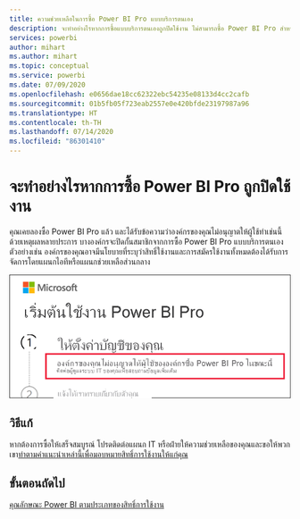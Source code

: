 ```yaml
---
title: ความช่วยเหลือในการซื้อ Power BI Pro แบบบริการตนเอง
description: จะทำอย่างไรหากการซื้อแบบบริการตนเองถูกปิดใช้งาน ไม่สามารถซื้อ Power BI Pro สำหรับบริการ Power BI ได้
services: powerbi
author: mihart
ms.author: mihart
ms.topic: conceptual
ms.service: powerbi
ms.date: 07/09/2020
ms.openlocfilehash: e0656dae18cc62322ebc54235e08133d4cc2cafb
ms.sourcegitcommit: 01b5fb05f723eab2557e0e420bfde23197987a96
ms.translationtype: HT
ms.contentlocale: th-TH
ms.lasthandoff: 07/14/2020
ms.locfileid: "86301410"
---
```

# <a name="what-to-do-if-purchasing-power-bi-pro-is-disabled"></a>จะทำอย่างไรหากการซื้อ Power BI Pro ถูกปิดใช้งาน

คุณเคยลองซื้อ Power BI Pro แล้ว และได้รับข้อความว่าองค์กรของคุณไม่อนุญาตให้ผู้ใช้ทำเช่นนี้ ด้วยเหตุผลหลายประการ บางองค์กรจะปิดกั้นสมาชิกจากการซื้อ Power BI Pro แบบบริการตนเอง  ตัวอย่างเช่น องค์กรของคุณอาจมีนโยบายที่ระบุว่าสิทธิ์ใช้งานและการสมัครใช้งานทั้งหมดต้องได้รับการจัดการโดยแผนกไอทีหรือแผนกช่วยเหลือส่วนกลาง 

![ภาพหน้าจอที่แสดงข้อความข้อผิดพลาดหลังจากการเลือกให้ตั้งค่าบัญชีของคุณ](media/service-self-service-purchase-help/power-bi-error.png)

## <a name="solution"></a>วิธีแก้
หากต้องการซื้อให้เสร็จสมบูรณ์ โปรดติดต่อแผนก IT หรือฝ่ายให้ความช่วยเหลือของคุณและขอให้พวกเขา[ทำตามคำแนะนำเหล่านี้เพื่อมอบหมายสิทธิ์การใช้งานให้แก่คุณ](../admin/service-admin-manage-licenses.md)

## <a name="next-steps"></a>ขั้นตอนถัดไป
[คุณลักษณะ Power BI ตามประเภทของสิทธิ์การใช้งาน](service-features-license-type.md)
